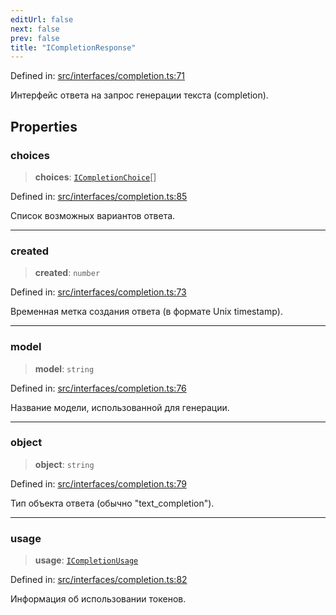 ```yaml
---
editUrl: false
next: false
prev: false
title: "ICompletionResponse"
---
```


Defined in: [src/interfaces/completion.ts:71](https://github.com/zloishavrin/gigachat-node/blob/73265cae60cba8596986acf3536cf528c60d2cf0/src/interfaces/completion.ts#L71)

Интерфейс ответа на запрос генерации текста (completion).

## Properties

### choices

> **choices**: [`ICompletionChoice`](/gigachat-node/api/interfaces/completion/interfaces/icompletionchoice/)[]

Defined in: [src/interfaces/completion.ts:85](https://github.com/zloishavrin/gigachat-node/blob/73265cae60cba8596986acf3536cf528c60d2cf0/src/interfaces/completion.ts#L85)

Список возможных вариантов ответа.

***

### created

> **created**: `number`

Defined in: [src/interfaces/completion.ts:73](https://github.com/zloishavrin/gigachat-node/blob/73265cae60cba8596986acf3536cf528c60d2cf0/src/interfaces/completion.ts#L73)

Временная метка создания ответа (в формате Unix timestamp).

***

### model

> **model**: `string`

Defined in: [src/interfaces/completion.ts:76](https://github.com/zloishavrin/gigachat-node/blob/73265cae60cba8596986acf3536cf528c60d2cf0/src/interfaces/completion.ts#L76)

Название модели, использованной для генерации.

***

### object

> **object**: `string`

Defined in: [src/interfaces/completion.ts:79](https://github.com/zloishavrin/gigachat-node/blob/73265cae60cba8596986acf3536cf528c60d2cf0/src/interfaces/completion.ts#L79)

Тип объекта ответа (обычно "text_completion").

***

### usage

> **usage**: [`ICompletionUsage`](/gigachat-node/api/interfaces/completion/interfaces/icompletionusage/)

Defined in: [src/interfaces/completion.ts:82](https://github.com/zloishavrin/gigachat-node/blob/73265cae60cba8596986acf3536cf528c60d2cf0/src/interfaces/completion.ts#L82)

Информация об использовании токенов.
